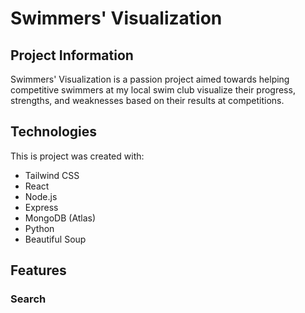 # Swimmers' Visualization

## Project Information
Swimmers' Visualization is a passion project aimed towards helping competitive swimmers at my local swim club visualize their progress, strengths, 
and weaknesses based on their results at competitions. 

## Technologies
This is project was created with:
* Tailwind CSS
* React
* Node.js
* Express
* MongoDB (Atlas)
* Python
* Beautiful Soup

## Features

### Search




